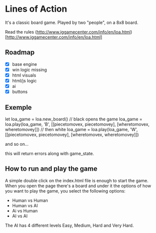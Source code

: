 # Lines of Action

It's a classic board game. Played by two "people", on a 8x8 board.

Read the rules (http://www.iggamecenter.com/info/en/loa.html)[http://www.iggamecenter.com/info/en/loa.html]

## Roadmap 
- [X] base engine
- [X] win logic missing
- [X] html visuals
- [X] html/js logic
- [X] ai
- [X] buttons

## Exemple
let loa_game = loa.new_board()
// black opens the game
loa_game = loa.play(loa_game, 'B', [[piecetomovex, piecetomovey], [wheretomovex, wheretomovey]])
// then white
loa_game = loa.play(loa_game, 'W', [[piecetomovex, piecetomovey], [wheretomovex, wheretomovey]])

and so on...

this will return errors along with game_state.

## How to run and play the game

A simple double click on the index.html file is enough to start the game. 
When you open the page there's a board and under it the options of how you want to play the game, you select the following options:

- Human vs Human
- Human vs AI
- Ai vs Human
- AI vs AI

The AI has 4 different levels Easy, Medium, Hard and Very Hard.